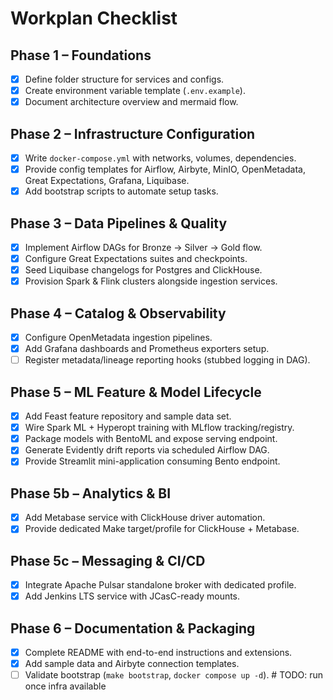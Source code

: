 # Workplan Checklist

## Phase 1 – Foundations
- [x] Define folder structure for services and configs.
- [x] Create environment variable template (`.env.example`).
- [x] Document architecture overview and mermaid flow.

## Phase 2 – Infrastructure Configuration
- [x] Write `docker-compose.yml` with networks, volumes, dependencies.
- [x] Provide config templates for Airflow, Airbyte, MinIO, OpenMetadata, Great Expectations, Grafana, Liquibase.
- [x] Add bootstrap scripts to automate setup tasks.

## Phase 3 – Data Pipelines & Quality
- [x] Implement Airflow DAGs for Bronze → Silver → Gold flow.
- [x] Configure Great Expectations suites and checkpoints.
- [x] Seed Liquibase changelogs for Postgres and ClickHouse.
- [x] Provision Spark & Flink clusters alongside ingestion services.

## Phase 4 – Catalog & Observability
- [x] Configure OpenMetadata ingestion pipelines.
- [x] Add Grafana dashboards and Prometheus exporters setup.
- [ ] Register metadata/lineage reporting hooks (stubbed logging in DAG).

## Phase 5 – ML Feature & Model Lifecycle
- [x] Add Feast feature repository and sample data set.
- [x] Wire Spark ML + Hyperopt training with MLflow tracking/registry.
- [x] Package models with BentoML and expose serving endpoint.
- [x] Generate Evidently drift reports via scheduled Airflow DAG.
- [x] Provide Streamlit mini-application consuming Bento endpoint.

## Phase 5b – Analytics & BI
- [x] Add Metabase service with ClickHouse driver automation.
- [x] Provide dedicated Make target/profile for ClickHouse + Metabase.

## Phase 5c – Messaging & CI/CD
- [x] Integrate Apache Pulsar standalone broker with dedicated profile.
- [x] Add Jenkins LTS service with JCasC-ready mounts.

## Phase 6 – Documentation & Packaging
- [x] Complete README with end-to-end instructions and extensions.
- [x] Add sample data and Airbyte connection templates.
- [ ] Validate bootstrap (`make bootstrap`, `docker compose up -d`).  # TODO: run once infra available

